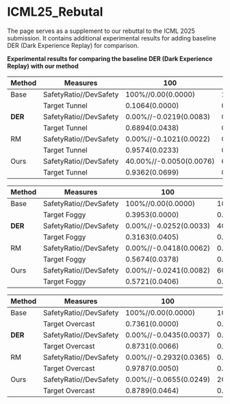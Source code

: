 # ICML25_Rebutal

The page serves as a supplement to our rebuttal to the ICML 2025 submission. It contains additional experimental results for adding baseline DER (Dark Experience Replay) for comparison.

**Experimental results for comparing the baseline DER (Dark Experience Replay) with our method**


| Method | Measures               | 100                     | 1k                      | 2k                      | 4k                      |
| ------ | ---------------------- | ----------------------- | ----------------------- | ----------------------- | ----------------------- |
| Base   | SafetyRatio//DevSafety | 100%//0.00(0.0000)      | 100%//0.00(0.0000)      | 100%//0.00(0.0000)      | 100%//0.00(0.0000)      |
|        | Target Tunnel          | 0.1064(0.0000)          | 0.1064(0.0000)          | 0.1064(0.0000)          | 0.1064(0.0000)          |
| **DER**    | SafetyRatio//DevSafety | 0.00%//-0.0219(0.0083)   | 0.00%//-0.0156(0.0026)   | 0.00%//-0.0155(0.0048)   | 0.00%//-0.0111(0.0029)   |
|        | Target Tunnel          | 0.6894(0.0438)          | 0.4340(0.1030)          | 0.3957(0.0768)          | 0.3234(0.0493)          |
| RM     | SafetyRatio//DevSafety | 0.00%//-0.1021(0.0022)  | 0.00%//-0.0969(0.0036)  | 0.00%//-0.0955(0.0057)  | 0.00%//-0.0897(0.0068)  |
|        | Target Tunnel          | 0.9574(0.0233)          | 0.8894(0.0340)          | 0.8808(0.0170)          | 0.8681(0.0085)          |
| Ours   | SafetyRatio//DevSafety | 40.00%//-0.0050(0.0076) | 60.00%//-0.0001(0.0043) | 100.00%//0.0105(0.0053) | 100.00%//0.0186(0.0058) |
|        | Target Tunnel          | 0.9362(0.0699)          | 0.8723(0.0233)          | 0.9106(0.0159)          | 0.8723(0.0233)          |


| Method | Measures               | 100                    | 1k                      | 2k                      | 4k                      |
| ------ | ---------------------- | ---------------------- | ----------------------- | ----------------------- | ----------------------- |
| Base   | SafetyRatio//DevSafety | 100%//0.00(0.0000)     | 100%//0.00(0.0000)      | 100%//0.00(0.0000)      | 100%//0.00(0.0000)      |
|        | Target Foggy           | 0.3953(0.0000)         | 0.3953(0.0000)          | 0.3953(0.0000)          | 0.3953(0.0000)          |
| **DER**    | SafetyRatio//DevSafety | 0.00%//-0.0252(0.0033)  | 40.00%//-0.0029(0.0027)  | 40.00%//-0.0010(0.0010)  | 60.00%//0.0017(0.0038)   |
|        | Target Foggy           | 0.3163(0.0405)         | 0.2233(0.0114)          | 0.2186(0.0114)          | 0.2372(0.0174)          |
| RM     | SafetyRatio//DevSafety | 0.00%//-0.0418(0.0062) | 0.00%//-0.0173(0.0054)  | 0.00%//-0.0159(0.0034)  | 20.00%//-0.0124(0.0091) |
|        | Target Foggy           | 0.5674(0.0378)         | 0.5023(0.0186)          | 0.4419(0.0658)          | 0.2279(0.0174)          |
| Ours   | SafetyRatio//DevSafety | 0.00%//-0.0241(0.0082) | 60.00%//-0.0009(0.0044) | 100.00%//0.0044(0.0033) | 100.00%//0.0061(0.0047) |
|        | Target Foggy           | 0.5721(0.0406)         | 0.4930(0.0174)          | 0.4326(0.0186)          | 0.4279(0.0316)          |


| Method | Measures               | 100                    | 1k                      | 2k                     | 4k                      |
| ------ | ---------------------- | ---------------------- | ----------------------- | ---------------------- | ----------------------- |
| Base   | SafetyRatio//DevSafety | 100%//0.00(0.0000)     | 100%//0.00(0.0000)      | 100%//0.00(0.0000)     | 100%//0.00(0.0000)      |
|        | Target Overcast        | 0.7361(0.0000)         | 0.7361(0.0000)          | 0.7361(0.0000)         | 0.7361(0.0000)          |
| **DER**    | SafetyRatio//DevSafety | 0.00%//-0.0435(0.0037)  | 0.00%//-0.0241(0.0064)   | 0.00%//-0.0182(0.0032)  | 0.00%//-0.0166(0.0077)   |
|        | Target Overcast        | 0.8731(0.0066)         | 0.8604(0.0075)          | 0.8602(0.0023)         | 0.8651(0.0027)          |
| RM     | SafetyRatio//DevSafety | 0.00%//-0.2932(0.0365) | 0.00%//-0.3016(0.0228)  | 0.00%//-0.2444(0.0120) | 0.00%//-0.2634(0.0105)  |
|        | Target Overcast        | 0.9787(0.0050)         | 0.9730(0.0028)          | 0.9588(0.0041)         | 0.9647(0.0023)          |
| Ours   | SafetyRatio//DevSafety | 0.00%//-0.0655(0.0249) | 20.00%//-0.0043(0.0037) | 60.00%//0.0012(0.0029) | 100.00%//0.0046(0.0016) |
|        | Target Overcast        | 0.8789(0.0464)         | 0.7827(0.0225)          | 0.7562(0.0167)         | 0.7525(0.0366)          |
